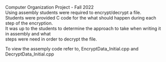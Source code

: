Computer Organization Project - Fall 2022  
Using assembly students were required to encrypt/decrypt a file.  
Students were provided C code for the what should happen during each step of the encryption.  
It was up to the students to determine the approach to take when writing it in assembly and what  
steps were need in order to decrypt the file.  
  
To view the assemply code refer to, EncryptData_Initial.cpp and DecryptData_Initial.cpp 
